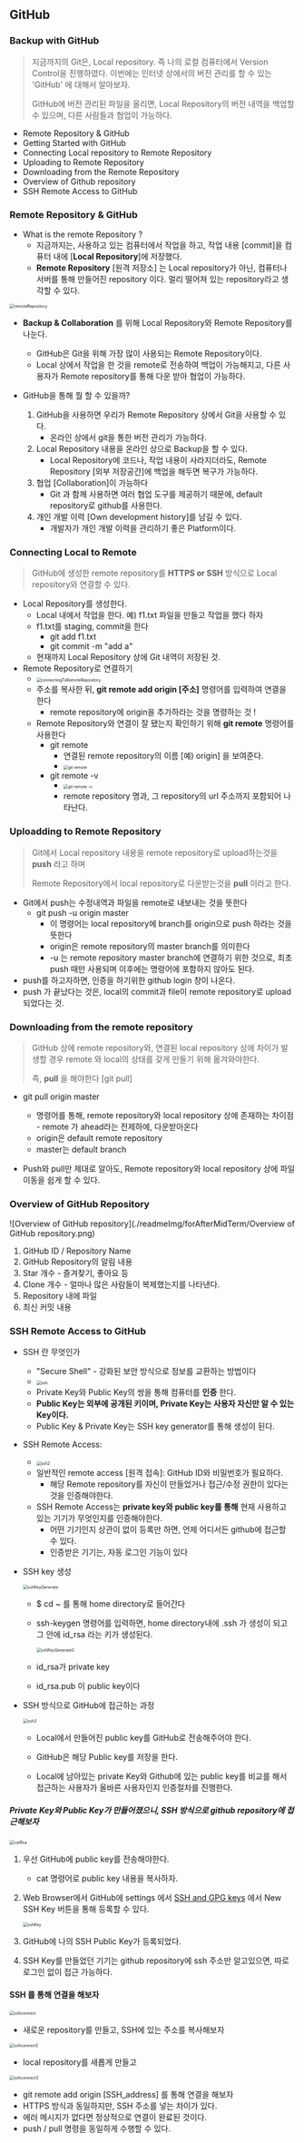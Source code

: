 ## GitHub

### Backup with GitHub

> 지금까지의 Git은, Local repository. 즉 나의 로컬 컴퓨터에서 Version Control을 진행하였다. 이번에는 인터넷 상에서의 버전 관리를 할 수 있는 'GitHub' 에 대해서 알아보자.
>
> GitHub에 버전 관리된 파일을 올리면, Local Repository의 버전 내역을 백업할 수 있으며, 다른 사람들과 협업이 가능하다.

- Remote Repository & GitHub
- Getting Started with GitHub
- Connecting Local repository to Remote Repository
- Uploading to Remote Repository
- Downloading from the Remote Repository
- Overview of Github repository
- SSH Remote Access to GitHub



### Remote Repository & GitHub

- What is the remote Repository ?
  - 지금까지는, 사용하고 있는 컴퓨터에서 작업을 하고, 작업 내용 [commit]을 컴퓨터 내에 [**Local Repository**]에 저장했다.
  - **Remote Repository** [원격 저장소] 는 Local repository가 아닌, 컴퓨터나 서버를 통해 만들어진 repository 이다. 멀리 떨어져 있는 repository라고 생각할 수 있다.

<img src="./readmeImg/forAfterMidTerm/remoteRepository.png" alt="remoteRepository" style="zoom:50%;" /> 

- **Backup & Collaboration** 를 위해 Local Repository와 Remote Repository를 나눈다.
  - GitHub은 Git을 위해 가장 많이 사용되는 Remote Repository이다.
  - Local 상에서 작업을 한 것을 remote로 전송하여 백업이 가능해지고, 다른 사용자가 Remote repository를 통해 다운 받아 협업이 가능하다.



- GitHub을 통해 뭘 할 수 있을까?
  1. GitHub을 사용하면 우리가 Remote Repository 상에서 Git을 사용할 수 있다.
     - 온라인 상에서 git을 통한 버전 관리가 가능하다.
  2. Local Repository 내용을 온라인 상으로 Backup을 할 수 있다.
     - Local Repository에 코드나, 작업 내용이 사라지더라도, Remote Repository [외부 저장공간]에 백업을 해두면 복구가 가능하다.
  3. 협업 [Collaboration]이 가능하다
     - Git 과 함께 사용하면 여러 협업 도구를 제공하기 때문에, default repository로 github를 사용한다.
  4. 개인 개발 이력 [Own development history]를 남길 수 있다.
     - 개발자가 개인 개발 이력을 관리하기 좋은 Platform이다.



### Connecting Local to Remote

> GitHub에 생성한 remote repository를 **HTTPS or SSH** 방식으로 Local repository와 연결할 수 있다. 

- Local Repository를 생성한다.
  - Local 내에서 작업을 한다. 예) f1.txt 파일을 만들고 작업을 했다 하자
  - f1.txt를 staging, commit을 한다
    - git add f1.txt
    - git commit -m "add a"
  - 현재까지 Local Repository 상에 Git 내역이 저장된 것.
- Remote Repository로 연결하기
  - <img src="./readmeImg/forAfterMidTerm/connectingToRemoteRepository.png" alt="connectingToRemoteRepository" style="zoom:50%;" /> 
  - 주소를 복사한 뒤, **git remote add origin [주소]** 명령어를 입력하여 연결을 한다
    - remote repository에 origin을 추가하라는 것을 명령하는 것 !
  - Remote Repository와 연결이 잘 됐는지 확인하기 위해 **git remote** 명령어를 사용한다
    - git remote
      - 연결된 remote repository의 이름 [예) origin] 을 보여준다.
      - <img src="./readmeImg/forAfterMidTerm/git remote.png" alt="git remote" style="zoom:50%;" /> 
    - git remote -v
      - <img src="./readmeImg/forAfterMidTerm/git remote -v.png" alt="git remote -v" style="zoom:50%;" /> 
      - remote repository 명과, 그 repository의 url 주소까지 포함되어 나타난다.



### Uploadding to Remote Repository

> Git에서 Local repository 내용을 remote repository로 upload하는것을 **push** 라고 하며
>
> Remote Repository에서 local repository로 다운받는것을 **pull** 이라고 한다.



- Git에서 push는 수정내역과 파일을 remote로 내보내는 것을 뜻한다
  - git push -u origin master
    - 이 명령어는 local repository에 branch를 origin으로 push 하라는 것을 뜻한다
    - origin은 remote repository의 master branch를 의미한다
    - -u 는 remote repository master branch에 연결하기 위한 것으로, 최초 push 때만 사용되며 이후에는 명령어에 포함하지 않아도 된다.
- push를 하고자하면, 인증을 하기위한 github login 창이 나온다.
- push 가 끝났다는 것은, local의 commit과 file이 remote repository로 upload 되었다는 것.



### Downloading from the remote repository

> GitHub 상에 remote repository와, 연결된 local repository 상에 차이가 발생할 경우 remote 와 local의 상태를 갖게 만들기 위해 옮겨와야한다.
>
> 즉, **pull** 을 해야한다 [git pull]

- git pull origin master 
  - 명령어를 통해, remote repository와 local repository 상에 존재하는 차이점 - remote 가 ahead라는 전제하에, 다운받아온다
  - origin은 default remote repository
  - master는 default branch

- Push와 pull만 제대로 알아도, Remote repository와 local repository 상에 파일 이동을 쉽게 할 수 있다.



### Overview of GitHub Repository

![Overview of GitHub repository](./readmeImg/forAfterMidTerm/Overview of GitHub repository.png) 

1. GitHub ID / Repository Name
2. GitHub Repository의 알림 내용
3. Star 개수 - 즐겨찾기, 좋아요 등 
4. Clone 개수 - 얼마나 많은 사람들이 복제했는지를 나타낸다.
5. Repository 내에 파일 
6. 최신 커밋 내용



### SSH Remote Access to GitHub

- SSH 란 무엇인가

  - "Secure Shell" - 강화된 보안 방식으로 정보를 교환하는 방법이다
  - <img src="./readmeImg/forAfterMidTerm/ssh.png" alt="ssh" style="zoom:50%;" /> 
  - Private Key와 Public Key의 쌍을 통해 컴퓨터를 **인증** 한다.
  - **Public Key는 외부에 공개된 키이며, Private Key는 사용자 자신만 알 수 있는 Key이다.**
  - Public Key & Private Key는 SSH key generator를 통해 생성이 된다.

- SSH Remote Access:

  - <img src="./readmeImg/forAfterMidTerm/ssh2.png" alt="ssh2" style="zoom:50%;" /> 
  - 일반적인 remote access [원격 접속]: GitHub ID와 비밀번호가 필요하다.
    - 해당 Remote repository를 자신이 만들었거나 접근/수정 권한이 있다는것을 인증해야한다.
  - SSH Remote Access는 **private key와 public key를 통해** 현재 사용하고 있는 기기가 무엇인지를 인증해야한다.
    - 어떤 기기인지 상관이 없이 등록만 하면, 언제 어디서든 github에 접근할 수 있다.
    - 인증받은 기기는, 자동 로그인 기능이 있다

  

- SSH key 생성

  <img src="./readmeImg/forAfterMidTerm/sshKeyGenerate.png" alt="sshKeyGenerate" style="zoom:50%;" /> 

  - $ cd ~ 를 통해 home directory로 들어간다

  - ssh-keygen 명령어를 입력하면, home directory내에 .ssh 가 생성이 되고 그 안에 id_rsa 라는 키가 생성된다.

    <img src="./readmeImg/forAfterMidTerm/sshKeyGenerate2.png" alt="sshKeyGenerate2" style="zoom:50%;" /> 

  - id_rsa가 private key

  - id_rsa.pub 이 public key이다



- SSH 방식으로 GitHub에 접근하는 과정

  <img src="./readmeImg/forAfterMidTerm/ssh3.png" alt="ssh3" style="zoom:50%;" /> 

  - Local에서 만들어진 public key를 GitHub로 전송해주어야 한다.

  - GitHub은 해당 Public key를 저장을 한다.

  - Local에 남아있는 private Key와 Github에 있는 public key를 비교를 해서 접근하는 사용자가 올바른 사용자인지 인증절차를 진행한다.



##### Private Key와 Public Key가 만들어졌으니, SSH 방식으로 github repository에 접근해보자

<img src="./readmeImg/forAfterMidTerm/catRsa.png" alt="catRsa" style="zoom:50%;" /> 

1. 우선 GitHub에 public key를 전송해야한다. 

   - cat 명령어로 public key 내용을 복사하자.

2. Web Browser에서 GitHub에 settings 에서 <u>SSH and GPG keys</u> 에서 New SSH Key 버튼을 통해 등록할 수 있다.

   <img src="./readmeImg/forAfterMidTerm/sshKey.png" alt="sshKey" style="zoom:50%;" />

3.  GitHub에 나의 SSH Public Key가 등록되었다.
4. SSH Key를 만들었던 기기는 github repository에 ssh 주소만 알고있으면, 따로 로그인 없이 접근 가능하다.



#### SSH 를 통해 연결을 해보자

<img src="./readmeImg/forAfterMidTerm/sshconnect.png" alt="sshconnect" style="zoom:50%;" /> 

- 새로운 repository를 만들고, SSH에 있는 주소를 복사해보자

<img src="./readmeImg/forAfterMidTerm/sshconnect2.png" alt="sshconnect2" style="zoom:50%;"  /> 

- local repository를 새롭게 만들고 

<img src="./readmeImg/forAfterMidTerm/sshconnect3.png" alt="sshconnect3" style="zoom:50%;" /> 

- git remote add origin [SSH_address] 를 통해 연결을 해보자
- HTTPS 방식과 동일하지만, SSH 주소를 넣는 차이가 있다.
- 에러 메시지가 없다면 정상적으로 연결이 완료된 것이다.
- push / pull 명령을 동일하게 수행할 수 있다.